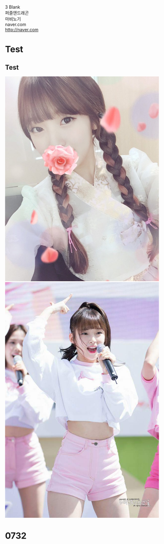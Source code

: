 3 Blank   
퍼즐앤드래곤  
마비노기  
naver.com  
http://naver.com
# Test
## Test
![Arin](./170516아린공카IMG_20170517_204954.jpg)
![](./melon_1500043959659.png)

0732
====
